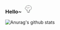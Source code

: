 ### Hello~ <img src="./dance.gif" width=30px/> 
![Anurag's github stats](https://github-readme-stats.vercel.app/api?username=jongnan&show_icons=true&theme=radical)

<!--
**jongnan/jongnan** is a ✨ _special_ ✨ repository because its `README.md` (this file) appears on your GitHub profile.

Here are some ideas to get you started:

- 🔭 I’m currently working on ...
- 🌱 I’m currently learning ...
- 👯 I’m looking to collaborate on ...
- 🤔 I’m looking for help with ...
- 💬 Ask me about ...
- 📫 How to reach me: ...
- 😄 Pronouns: ...
- ⚡ Fun fact: ...
-->
